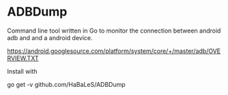 # ADBDump
Command line tool written in Go to monitor the connection between android adb and and a android device.

https://android.googlesource.com/platform/system/core/+/master/adb/OVERVIEW.TXT 

Install with 
  
   go get -v  github.com/HaBaLeS/ADBDump